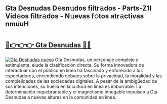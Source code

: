 ## Gta Desnudas D𝚎sn𝚞dos filtr𝚊dos - Parts-Z1l Vid𝚎os filtr𝚊dos - N𝚞evas f𝚘tos atr𝚊ctivas nmuuH

# <h2><a href="http://mb0hzz.tromn.icu/?c=Gta+Desnudas">🔗👉👉👉 Gta Desnudas 🔗🔗</a></h2>

[![Gta Desnudas nuevo](https://i.imgur.com/pEAQMta.gif)](http://mb0hzz.tromn.icu/?c=Gta+Desnudas)
Gta Desnudas, un personaje complejo y estimulante, elude la clasificación directa. Su forma innovadora de interactuar con el público en línea ha fascinado y enfurecido a los espectadores, encendiendo debates sobre la privacidad, la moralidad y las complejidades de las sociedades digitales. A pesar de la ambigüedad de sus intenciones, su huella en la cultura en línea es imborrable. La determinación inquebrantable y el magnetismo innegable impulsan a Gta Desnudas a nuevas alturas en la comunidad en línea.
